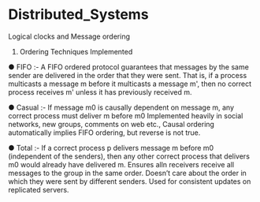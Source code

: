 # Distributed_Systems
 Logical clocks and Message ordering
1. Ordering Techniques Implemented

  ● FIFO :- A FIFO ordered protocol guarantees that messages by the
    same sender are delivered in the order that they were sent. That is, if
    a process multicasts a message m before it multicasts a message m',
    then no correct process receives m' unless it has previously received m.
    
  ● Casual :- If message m0 is causally dependent on message m, any
    correct process must deliver m before m0 Implemented heavily in
    social networks, new groups, comments on web etc., Causal ordering
    automatically implies FIFO ordering, but reverse is not true.
    
  ● Total :- If a correct process p delivers message m before m0
    (independent of the senders), then any other correct process that
    delivers m0 would already have delivered m. Ensures alln receivers
    receive all messages to the group in the same order. Doesn’t care
    about the order in which they were sent by different senders. Used
    for consistent updates on replicated servers.
